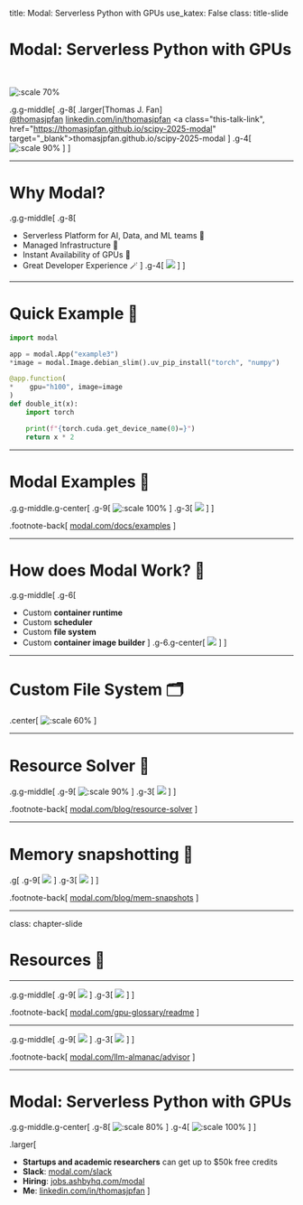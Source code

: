 title: Modal: Serverless Python with GPUs
use_katex: False
class: title-slide

# Modal: Serverless Python with GPUs
<br>

![:scale 70%](images/modal.png)

.g.g-middle[
.g-8[
.larger[Thomas J. Fan]<br>
<a href="https://www.github.com/thomasjpfan" target="_blank" class="title-link"><span class="icon icon-github right-margin"></span>@thomasjpfan</a>
<a href="https://linkedin.com/in/thomasjpfan" target="_blank" class="this-talk-link">linkedin.com/in/thomasjpfan</a>
<a class="this-talk-link", href="https://thomasjpfan.github.io/scipy-2025-modal" target="_blank">thomasjpfan.github.io/scipy-2025-modal</a>
]
.g-4[
![:scale 90%](images/qrcode.png)
]
]

---

# Why Modal?

.g.g-middle[
.g-8[
- Serverless Platform for AI, Data, and ML teams 🔮
- Managed Infrastructure 📖
- Instant Availability of GPUs 🚀
- Great Developer Experience 🪄
]
.g-4[
![](images/modal.png)
]
]

---

# Quick Example 🚀

```python
import modal

app = modal.App("example3")
*image = modal.Image.debian_slim().uv_pip_install("torch", "numpy")

@app.function(
*    gpu="h100", image=image
)
def double_it(x):
    import torch

    print(f"{torch.cuda.get_device_name(0)=}")
    return x * 2
```

---

# Modal Examples 📖

.g.g-middle.g-center[
.g-9[
![:scale 100%](images/modal-docs.jpeg)
]
.g-3[
![](images/qr-examples.png)
]
]

.footnote-back[
[modal.com/docs/examples](https://modal.com/docs/examples)
]

---

# How does Modal Work? 🧠

.g.g-middle[
.g-6[
- Custom **container runtime**
- Custom **scheduler**
- Custom **file system**
- Custom **container image builder**
]
.g-6.g-center[
![](images/modal.png)
]
]

---

# Custom File System 🗂️

.center[
![:scale 60%](images/modal-filesystem.png)
]

---

# Resource Solver 🧮

.g.g-middle[
.g-9[
![:scale 90%](images/constraints.png)
]
.g-3[
![](images/qr-solver.png)
]
]

.footnote-back[
[modal.com/blog/resource-solver](https://modal.com/blog/resource-solver)
]

---

# Memory snapshotting 📸

.g[
.g-9[
![](images/snapshot.png)
]
.g-3[
![](images/qr-memory.png)
]
]

.footnote-back[
[modal.com/blog/mem-snapshots](https://modal.com/blog/mem-snapshots)
]

---

class: chapter-slide

# Resources 📖

---

.g.g-middle[
.g-9[
![](images/gpu-glossary.png)
]
.g-3[
![](images/qr-gpu.png)
]
]

.footnote-back[
[modal.com/gpu-glossary/readme](https://modal.com/gpu-glossary/readme)
]

---


.g.g-middle[
.g-9[
![](images/llm-almanac.jpeg)
]
.g-3[
![](images/qr-almanac.png)
]
]


.footnote-back[
[modal.com/llm-almanac/advisor](https://modal.com/llm-almanac/advisor)
]

---

# Modal: Serverless Python with GPUs

.g.g-middle.g-center[
.g-8[
![:scale 80%](images/modal.png)
]
.g-4[
![:scale 100%](images/qrcode.png)
]
]

.larger[

- **Startups and academic researchers** can get up to $50k free credits
- **Slack**: [modal.com/slack](https://modal.com/slack)
- **Hiring**: [jobs.ashbyhq.com/modal](https://jobs.ashbyhq.com/modal)
- **Me**: [linkedin.com/in/thomasjpfan](https://linkedin.com/in/thomasjpfan)
]
